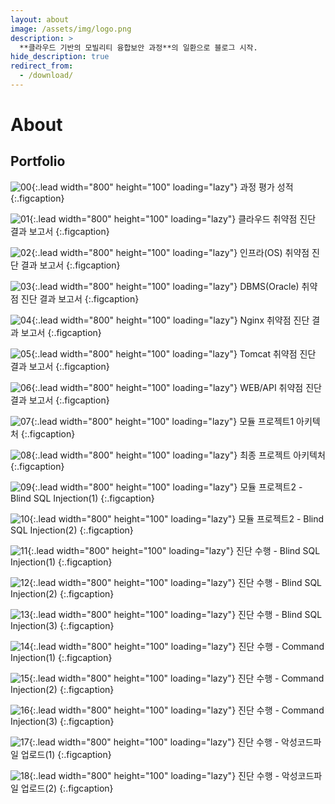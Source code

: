 ```yaml
---
layout: about
image: /assets/img/logo.png
description: >
  **클라우드 기반의 모빌리티 융합보안 과정**의 일환으로 블로그 시작.
hide_description: true
redirect_from:
  - /download/
---
```


# About
## Portfolio

![00](/assets/img/docs/portfolio/00.png){:.lead width="800" height="100" loading="lazy"}
과정 평가 성적
{:.figcaption}

![01](/assets/img/docs/portfolio/01.png){:.lead width="800" height="100" loading="lazy"}
클라우드 취약점 진단 결과 보고서
{:.figcaption}

![02](/assets/img/docs/portfolio/02.png){:.lead width="800" height="100" loading="lazy"}
인프라(OS) 취약점 진단 결과 보고서
{:.figcaption}

![03](/assets/img/docs/portfolio/03.png){:.lead width="800" height="100" loading="lazy"}
DBMS(Oracle) 취약점 진단 결과 보고서
{:.figcaption}

![04](/assets/img/docs/portfolio/04.png){:.lead width="800" height="100" loading="lazy"}
Nginx 취약점 진단 결과 보고서
{:.figcaption}

![05](/assets/img/docs/portfolio/05.png){:.lead width="800" height="100" loading="lazy"}
Tomcat 취약점 진단 결과 보고서
{:.figcaption}

![06](/assets/img/docs/portfolio/06.png){:.lead width="800" height="100" loading="lazy"}
WEB/API 취약점 진단 결과 보고서
{:.figcaption}

![07](/assets/img/docs/portfolio/07.png){:.lead width="800" height="100" loading="lazy"}
모듈 프로젝트1 아키텍처
{:.figcaption}

![08](/assets/img/docs/portfolio/08.png){:.lead width="800" height="100" loading="lazy"}
최종 프로젝트 아키텍처
{:.figcaption}

![09](/assets/img/docs/portfolio/09.png){:.lead width="800" height="100" loading="lazy"}
모듈 프로젝트2 - Blind SQL Injection(1)
{:.figcaption}

![10](/assets/img/docs/portfolio/10.png){:.lead width="800" height="100" loading="lazy"}
모듈 프로젝트2 - Blind SQL Injection(2)
{:.figcaption}

![11](/assets/img/docs/portfolio/11.png){:.lead width="800" height="100" loading="lazy"}
진단 수행 - Blind SQL Injection(1)
{:.figcaption}

![12](/assets/img/docs/portfolio/12.png){:.lead width="800" height="100" loading="lazy"}
진단 수행 - Blind SQL Injection(2)
{:.figcaption}

![13](/assets/img/docs/portfolio/13.png){:.lead width="800" height="100" loading="lazy"}
진단 수행 - Blind SQL Injection(3)
{:.figcaption}

![14](/assets/img/docs/portfolio/14.png){:.lead width="800" height="100" loading="lazy"}
진단 수행 - Command Injection(1)
{:.figcaption}

![15](/assets/img/docs/portfolio/15.png){:.lead width="800" height="100" loading="lazy"}
진단 수행 - Command Injection(2)
{:.figcaption}

![16](/assets/img/docs/portfolio/16.png){:.lead width="800" height="100" loading="lazy"}
진단 수행 - Command Injection(3)
{:.figcaption}

![17](/assets/img/docs/portfolio/17.png){:.lead width="800" height="100" loading="lazy"}
진단 수행 - 악성코드파일 업로드(1)
{:.figcaption}

![18](/assets/img/docs/portfolio/18.png){:.lead width="800" height="100" loading="lazy"}
진단 수행 - 악성코드파일 업로드(2)
{:.figcaption}





[blog]: /
[portfolio]: https://hydejack.com/examples/
[resume]: https://hydejack.com/resume/
[download]: https://hydejack.com/download/
[welcome]: https://hydejack.com/
[forms]: https://hydejack.com/forms-by-example/

[features]: #features
[news]: #build-an-audience
[syntax]: syntax-highlighting
[latex]: #beautiful-math
[dark]: https://hydejack.com/blog/hydejack/2018-09-01-introducing-dark-mode/
[search]: https://hydejack.com/#_search-input
[grid]: https://hydejack.com/blog/hydejack/

[lic]: LICENSE.md
[pro]: licenses/PRO.md
[docs]: docs/README.md
[ofln]: docs/advanced.md#enabling-offline-support
[math]: docs/writing.md#adding-math

[kit]: https://github.com/hydecorp/hydejack-starter-kit/releases
[src]: https://github.com/hydecorp/hydejack
[gem]: https://rubygems.org/gems/jekyll-theme-hydejack
[buy]: https://gum.co/nuOluY

[gpss]: https://developers.google.com/speed/pagespeed/insights/?url=https%3A%2F%2Fhydejack.com%2Fdocs%2F
[rouge]: http://rouge.jneen.net
[katex]: https://khan.github.io/KaTeX/
[mathjax]: https://www.mathjax.org/
[tinyletter]: https://tinyletter.com/
